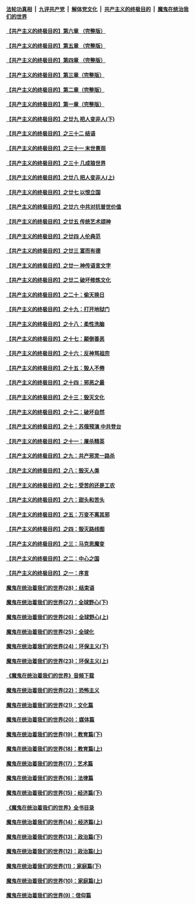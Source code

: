 ####  [法轮功真相](../../../../basic/blob/master/README.md?t=05302331) &nbsp;|&nbsp; [九评共产党](../../../../9ping.md/blob/master/README.md?t=05302331) &nbsp;|&nbsp; [解体党文化](../../../../jtdwh.md/blob/master/README.md?t=05302331)  &nbsp;|&nbsp; [共产主义的终极目的](../../../../gczydzjmd.md/blob/master/README.md?t=05302331) &nbsp;|&nbsp; [魔鬼在统治我们的世界](../../../../mgztzwmdsj.md/blob/master/README.md?t=05302331) 

#### [【共产主义的终极目的】第六章 （完整版）](../pages/nsc422/n11428913.md?t=05302331) 

#### [【共产主义的终极目的】第五章 （完整版）](../pages/nsc422/n11428912.md?t=05302331) 

#### [【共产主义的终极目的】第四章 （完整版）](../pages/nsc422/n11428907.md?t=05302331) 

#### [【共产主义的终极目的】第三章（完整版）](../pages/nsc422/n11428848.md?t=05302331) 

#### [【共产主义的终极目的】第二章（完整版）](../pages/nsc422/n11428831.md?t=05302331) 

#### [【共产主义的终极目的】第一章（完整版）](../pages/nsc422/n11417651.md?t=05302331) 

#### [【共产主义的终极目的】之廿九 把人变非人(下)](../pages/nsc422/n11344140.md?t=05302331) 

#### [【共产主义的终极目的】之三十二 结语](../pages/nsc422/n11360535.md?t=05302331) 

#### [【共产主义的终极目的】之三十一 末世景观](../pages/nsc422/n11351129.md?t=05302331) 

#### [【共产主义的终极目的】之三十 几成狼世界](../pages/nsc422/n11348280.md?t=05302331) 

#### [【共产主义的终极目的】之廿八 把人变非人(上)](../pages/nsc422/n11340492.md?t=05302331) 

#### [【共产主义的终极目的】之廿七 以恨立国](../pages/nsc422/n11336944.md?t=05302331) 

#### [【共产主义的终极目的】之廿六 中共对抗普世价值](../pages/nsc422/n11324785.md?t=05302331) 

#### [【共产主义的终极目的】之廿五 传统艺术颂神](../pages/nsc422/n11296396.md?t=05302331) 

#### [【共产主义的终极目的】之廿四 人伦典范](../pages/nsc422/n11296397.md?t=05302331) 

#### [【共产主义的终极目的】之廿三 富而有德](../pages/nsc422/n11283598.md?t=05302331) 

#### [【共产主义的终极目的】之廿一 神传语言文字](../pages/nsc422/n11263265.md?t=05302331) 

#### [【共产主义的终极目的】之廿二 破坏修炼文化](../pages/nsc422/n11245728.md?t=05302331) 

#### [【共产主义的终极目的】之二十：偷天换日](../pages/nsc422/n11238846.md?t=05302331) 

#### [【共产主义的终极目的】之十九：打开地狱门](../pages/nsc422/n11206376.md?t=05302331) 

#### [【共产主义的终极目的】之十八：柔性洗脑](../pages/nsc422/n11199994.md?t=05302331) 

#### [【共产主义的终极目的】之十七：颠倒善恶](../pages/nsc422/n11179782.md?t=05302331) 

#### [【共产主义的终极目的】之十六：反神骂祖宗](../pages/nsc422/n11166798.md?t=05302331) 

#### [【共产主义的终极目的】之十五：毁人不倦](../pages/nsc422/n11166792.md?t=05302331) 

#### [【共产主义的终极目的】之十四：邪恶之最](../pages/nsc422/n11150249.md?t=05302331) 

#### [【共产主义的终极目的】之十三：毁灭文化](../pages/nsc422/n11135227.md?t=05302331) 

#### [【共产主义的终极目的】之十二：破坏自然](../pages/nsc422/n11135214.md?t=05302331) 

#### [【共产主义的终极目的】之十：苏俄预演 中共登台](../pages/nsc422/n11118424.md?t=05302331) 

#### [【共产主义的终极目的】之十一：屠杀精英](../pages/nsc422/n11118442.md?t=05302331) 

#### [【共产主义的终极目的】之九：共产邪灵一路杀](../pages/nsc422/n11114139.md?t=05302331) 

#### [【共产主义的终极目的】之八：毁灭人类](../pages/nsc422/n11108503.md?t=05302331) 

#### [【共产主义的终极目的】之七：受苦的还是工农](../pages/nsc422/n11101809.md?t=05302331) 

#### [【共产主义的终极目的】之六：甜头和苦头](../pages/nsc422/n11096971.md?t=05302331) 

#### [【共产主义的终极目的】之五：万变不离其邪](../pages/nsc422/n11091285.md?t=05302331) 

#### [【共产主义的终极目的】之四：毁灭路线图](../pages/nsc422/n11086284.md?t=05302331) 

#### [【共产主义的终极目的】之三：马克思魔变](../pages/nsc422/n11061941.md?t=05302331) 

#### [【共产主义的终极目的】之二：中心之国](../pages/nsc422/n11047728.md?t=05302331) 

#### [【共产主义的终极目的】之一：序言](../pages/nsc422/n11086077.md?t=05302331) 

#### [魔鬼在统治着我们的世界(28)：结束语](../pages/nsc422/n10936246.md?t=05302331) 

#### [魔鬼在统治着我们的世界(27)：全球野心(下)](../pages/nsc422/n10928319.md?t=05302331) 

#### [魔鬼在统治着我们的世界(26)：全球野心(上)](../pages/nsc422/n10900318.md?t=05302331) 

#### [魔鬼在统治着我们的世界(25)：全球化](../pages/nsc422/n10788205.md?t=05302331) 

#### [魔鬼在统治着我们的世界(24)：环保主义(下)](../pages/nsc422/n10695307.md?t=05302331) 

#### [魔鬼在统治着我们的世界(23)：环保主义(上)](../pages/nsc422/n10688613.md?t=05302331) 

#### [《魔鬼在统治着我们的世界》音频下载](../pages/nsc422/n10635553.md?t=05302331) 

#### [魔鬼在统治着我们的世界(22)：恐怖主义](../pages/nsc422/n10614727.md?t=05302331) 

#### [魔鬼在统治着我们的世界(21)：文化篇](../pages/nsc422/n10597706.md?t=05302331) 

#### [魔鬼在统治着我们的世界(20)：媒体篇](../pages/nsc422/n10586579.md?t=05302331) 

#### [魔鬼在统治着我们的世界(19)：教育篇(下)](../pages/nsc422/n10564808.md?t=05302331) 

#### [魔鬼在统治着我们的世界(18)：教育篇(上)](../pages/nsc422/n10526970.md?t=05302331) 

#### [魔鬼在统治着我们的世界(17)：艺术篇](../pages/nsc422/n10499093.md?t=05302331) 

#### [魔鬼在统治着我们的世界(16)：法律篇](../pages/nsc422/n10485969.md?t=05302331) 

#### [魔鬼在统治着我们的世界(15)：经济篇(下)](../pages/nsc422/n10469975.md?t=05302331) 

#### [《魔鬼在统治着我们的世界》全书目录](../pages/nsc422/n10464261.md?t=05302331) 

#### [魔鬼在统治着我们的世界(14)：经济篇(上)](../pages/nsc422/n10457370.md?t=05302331) 

#### [魔鬼在统治着我们的世界(13)：政治篇(下)](../pages/nsc422/n10448270.md?t=05302331) 

#### [魔鬼在统治着我们的世界(12)：政治篇(上)](../pages/nsc422/n10444576.md?t=05302331) 

#### [魔鬼在统治着我们的世界(11)：家庭篇(下)](../pages/nsc422/n10440961.md?t=05302331) 

#### [魔鬼在统治着我们的世界(10)：家庭篇(上)](../pages/nsc422/n10435448.md?t=05302331) 

#### [魔鬼在统治着我们的世界(9)：信仰篇](../pages/nsc422/n10432159.md?t=05302331) 

